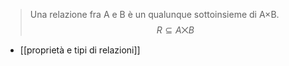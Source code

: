 >Una relazione fra A e B è un qualunque sottoinsieme di A×B.
$$R \subseteq A \bigtimes B$$

- [[proprietà e tipi di relazioni]]